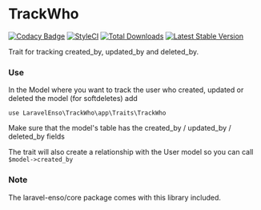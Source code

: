 # TrackWho

[![Codacy Badge](https://api.codacy.com/project/badge/Grade/c2848e5734e44faab61fb3391a91a11e)](https://www.codacy.com/app/laravel-enso/TrackWho?utm_source=github.com&utm_medium=referral&utm_content=laravel-enso/TrackWho&utm_campaign=badger)
[![StyleCI](https://styleci.io/repos/85499255/shield?branch=master)](https://styleci.io/repos/85499255)
[![Total Downloads](https://poser.pugx.org/laravel-enso/trackwho/downloads)](https://packagist.org/packages/laravel-enso/trackwho)
[![Latest Stable Version](https://poser.pugx.org/laravel-enso/trackwho/version)](https://packagist.org/packages/laravel-enso/trackwho)

Trait for tracking created_by, updated_by and deleted_by.

### Use

In the Model where you want to track the user who created, updated or deleted the model (for softdeletes) add

```
use LaravelEnso\TrackWho\app\Traits\TrackWho
```

Make sure that the model's table has the created_by / updated_by / deleted_by fields

The trait will also create a relationship with the User model so you can call `$model->created_by`

### Note

The laravel-enso/core package comes with this library included.